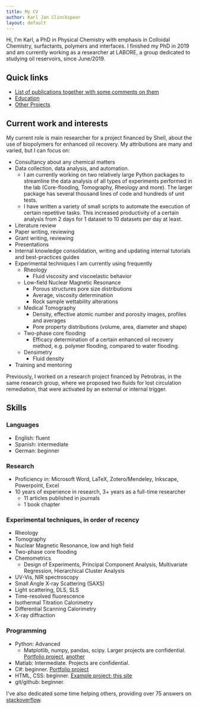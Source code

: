 ```yaml
---
title: My CV
author: Karl Jan Clinckspoor
layout: default
---
```


Hi, I'm Karl, a PhD in Physical Chemistry with emphasis in Colloidal Chemistry, surfactants, polymers
and interfaces. I finished my PhD in 2019 and am currently working as a researcher at
LABORE, a group dedicated to studying oil reservoirs, since June/2019.

## Quick links

* [List of publications together with some comments on them](publications.html)
* [Education](education.html)
* [Other Projects](other_projects.html)

## Current work and interests

My current role is main researcher for a project financed by Shell, about the use of biopolymers
for enhanced oil recovery. My attributions are many and varied, but I can focus on:

* Consultancy about any chemical matters
* Data collection, data analysis, and automation.
  * I am currently working on two relatively large Python packages to streamline the data analysis
    of all types of experiments performed in the lab (Core-flooding, Tomography, Rheology and more).
    The larger package has several thousand lines of code and hundreds of unit tests.
  * I have written a variety of small scripts to automate the execution of certain repetitive tasks.
    This increased productivity of a certain analysis from 2 days for 1 dataset to 10 datasets per
    day at least.
* Literature review
* Paper writing, reviewing
* Grant writing, reviewing
* Presentations
* Internal knowledge consolidation, writing and updating internal tutorials and best-practices guides
* Experimental techniques I am currently using frequently
  * Rheology
    * Fluid viscosity and viscoelastic behavior
  * Low-field Nuclear Magnetic Resonance
    * Porous structures pore size distributions 
    * Average, viscosity determination 
    * Rock sample wettability alterations
  * Medical Tomography
    * Density, effective atomic number and porosity images, profiles and averages
    * Pore property distributions (volume, area, diameter and shape)
  * Two-phase core flooding
    * Efficacy determination of a certain enhanced oil recovery method, e.g. polymer flooding, 
      compared to water flooding.
  * Densimetry
    * Fluid density 
* Training and mentoring

Previously, I worked on a research project financed by Petrobras, in the same research group, where
we proposed two fluids for lost circulation remediation, that were activated by an external or internal trigger.

## Skills

### Languages

* English: fluent
* Spanish: intermediate
* German: beginner

### Research

* Proficiency in: Microsoft Word, LaTeX, Zotero/Mendeley, Inkscape, Powerpoint, Excel
* 10 years of experience in research, 3+ years as a full-time researcher
  * 11 articles published in journals
  * 1 book chapter

### Experimental techniques, in order of recency

* Rheology
* Tomography
* Nuclear Magnetic Resonance, low and high field
* Two-phase core flooding
* Chemometrics
  * Design of Experiments, Principal Component Analysis, Multivariate Regression, Hierarchical Cluster Analysis
* UV-Vis, NIR spectroscopy
* Small Angle X-ray Scattering (SAXS)
* Light scattering, DLS, SLS
* Time-resolved fluorescence
* Isothermal Titration Calorimetry
* Differential Scanning Calorimetry
* X-ray diffraction

### Programming

* Python: Advanced
  * Matplotlib, numpy, pandas, scipy. Larger projects are confidential. [Portfolio project](https://github.com/KarlClinckspoor/wordle_helper), [another](https://github.com/KarlClinckspoor/EvolutionThesis)
* Matlab: Intermediate. Projects are confidential.
* C#: beginner. [Portfolio project](https://github.com/KarlClinckspoor/Underworld-Editor-Randomizer)
* HTML, CSS: beginner. [Example project: this site](https://karlclinckspoor.github.io/)
* git/github: beginner. 

I've also dedicated some time helping others,
providing over 75 answers on [stackoverflow](https://stackoverflow.com/users/8310295/k-cl).

